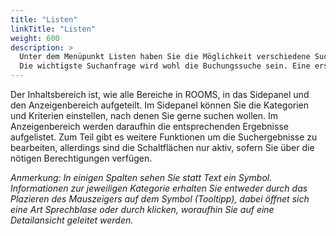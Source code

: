 ```yaml
---
title: "Listen"
linkTitle: "Listen"
weight: 600
description: >
  Unter dem Menüpunkt Listen haben Sie die Möglichkeit verschiedene Suchanfragen durchzuführen. Es kann nicht nur nach Buchungen gesucht werden, sondern auch nach Personen, Resourcen, Raumeinheiten, Teilnehmer und Dienstleistern. 
  Die wichtigste Suchanfrage wird wohl die Buchungssuche sein. Eine erstellte Buchung sollte einfach wiedergefunden werden können um Änderungen vornehmen zu können oder sie zu aktualisieren.
---
```


Der Inhaltsbereich ist, wie alle Bereiche in ROOMS, in das Sidepanel und den Anzeigenbereich aufgeteilt. 
Im Sidepanel können Sie die Kategorien und Kriterien einstellen, nach denen Sie gerne suchen wollen. Im Anzeigenbereich werden daraufhin die entsprechenden Ergebnisse aufgelistet. Zum Teil gibt es weitere Funktionen um die Suchergebnisse zu bearbeiten, allerdings sind die Schaltflächen nur aktiv, sofern Sie über die nötigen Berechtigungen verfügen.

<!-- (Bild Startansicht Listen mit Markierung Sidepanel, Anzeigenbereich, Extrafunktionen) -->

*Anmerkung: In einigen Spalten sehen Sie statt Text ein Symbol. Informationen zur jeweiligen Kategorie erhalten Sie entweder durch das Plazieren des Mauszeigers auf dem Symbol (Tooltipp), dabei öffnet sich eine Art Sprechblase oder durch klicken, woraufhin Sie auf eine Detailansicht geleitet werden.* 

